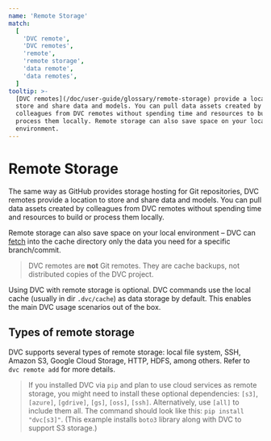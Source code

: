 ```yaml
---
name: 'Remote Storage'
match:
  [
    'DVC remote',
    'DVC remotes',
    'remote',
    'remote storage',
    'data remote',
    'data remotes',
  ]
tooltip: >-
  [DVC remotes](/doc/user-guide/glossary/remote-storage) provide a location to
  store and share data and models. You can pull data assets created by
  colleagues from DVC remotes without spending time and resources to build or
  process them locally. Remote storage can also save space on your local
  environment.
---
```


<!--
Link to /doc/user-guide/glossary/dvc-cache#structure-of-the-cache-directory
-->

# Remote Storage

<!-- _from `dvc remote`_ -->

The same way as GitHub provides storage hosting for Git repositories, DVC
remotes provide a location to store and share data and models. You can pull data
assets created by colleagues from DVC remotes without spending time and
resources to build or process them locally.

Remote storage can also save space on your local environment – DVC can
[fetch](/doc/command-reference/fetch) into the <abbr>cache directory</abbr> only
the data you need for a specific branch/commit.

> DVC remotes are **not** Git remotes. They are cache backups, not distributed
> copies of the <abbr>DVC project</abbr>.

Using DVC with remote storage is optional. DVC commands use the local
<abbr>cache</abbr> (usually in dir `.dvc/cache`) as data storage by default.
This enables the main DVC usage scenarios out of the box.

<!-- cache/remote/workspace relationship #53-->

## Types of remote storage

DVC supports several types of remote storage: local file system, SSH, Amazon S3,
Google Cloud Storage, HTTP, HDFS, among others. Refer to `dvc remote add` for
more details.

> If you installed DVC via `pip` and plan to use cloud services as remote
> storage, you might need to install these optional dependencies: `[s3]`,
> `[azure]`, `[gdrive]`, `[gs]`, `[oss]`, `[ssh]`. Alternatively, use `[all]` to
> include them all. The command should look like this: `pip install "dvc[s3]"`.
> (This example installs `boto3` library along with DVC to support S3 storage.)
